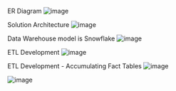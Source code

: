 ER Diagram
![image](https://github.com/user-attachments/assets/f60f6abe-1434-4f4c-91a9-3bfc85ece918)

Solution Architecture
![image](https://github.com/user-attachments/assets/cf50fd66-fa21-4704-b811-8061c8b1d2bb)

Data Warehouse model is Snowflake
![image](https://github.com/user-attachments/assets/06852902-9f41-4da6-b8d2-af9274bd0e2b)

ETL Development
![image](https://github.com/user-attachments/assets/7f5989a4-5043-4529-8df1-5f857cd6fe20)

ETL Development - Accumulating Fact Tables
![image](https://github.com/user-attachments/assets/28e38e5b-1f7c-42de-8a84-4b526b67bfff)

![image](https://github.com/user-attachments/assets/70b34d63-c50c-46f9-8ad7-f23d2c92ef24)
